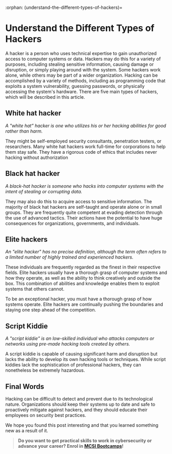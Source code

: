:orphan:
(understand-the-different-types-of-hackers)=

# Understand the Different Types of Hackers

A hacker is a person who uses technical expertise to gain unauthorized access to computer systems or data. Hackers may do this for a variety of purposes, including stealing sensitive information, causing damage or disruption, or simply playing around with the system. Some hackers work alone, while others may be part of a wider organization. Hacking can be accomplished by a variety of methods, including as programming code that exploits a system vulnerability, guessing passwords, or physically accessing the system's hardware. There are five main types of hackers, which will be described in this article.

## White hat hacker

_A "white hat" hacker is one who utilizes his or her hacking abilities for good rather than harm._

They might be self-employed security consultants, penetration testers, or researchers. Many white hat hackers work full-time for corporations to help them stay safe. They have a rigorous code of ethics that includes never hacking without authorization

## Black hat hacker

_A black-hat hacker is someone who hacks into computer systems with the intent of stealing or corrupting data._

They may also do this to acquire access to sensitive information. The majority of black hat hackers are self-taught and operate alone or in small groups. They are frequently quite competent at evading detection through the use of advanced tactics. Their actions have the potential to have huge consequences for organizations, governments, and individuals.

## Elite hackers

_An "elite hacker" has no precise definition, although the term often refers to a limited number of highly trained and experienced hackers._

These individuals are frequently regarded as the finest in their respective fields. Elite hackers usually have a thorough grasp of computer systems and how they operate, as well as the ability to think creatively and outside the box. This combination of abilities and knowledge enables them to exploit systems that others cannot.

To be an exceptional hacker, you must have a thorough grasp of how systems operate. Elite hackers are continually pushing the boundaries and staying one step ahead of the competition.

## Script Kiddie

_A "script kiddie" is an low-skilled individual who attacks computers or networks using pre-made hacking tools created by others._

A script kiddie is capable of causing significant harm and disruption but lacks the ability to develop its own hacking tools or techniques. While script kiddies lack the sophistication of professional hackers, they can nonetheless be extremely hazardous.

## Final Words

Hacking can be difficult to detect and prevent due to its technological nature. Organizations should keep their systems up to date and safe to proactively mitigate against hackers, and they should educate their employees on security best practices.

We hope you found this post interesting and that you learned something new as a result of it.

> **Do you want to get practical skills to work in cybersecurity or advance your career? Enrol in [MCSI Bootcamps](https://www.mosse-institute.com/bootcamps.html)!**
